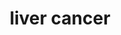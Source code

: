 ---
title: liver cancer 
summary: Chromatin reugulators are frequently mutated in liver cancer. 
tags: 
date: 
weight: 1
---